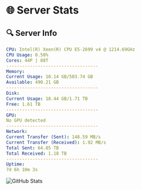# 🌐 Server Stats
## 🔍 Server Info
```yaml
CPU: Intel(R) Xeon(R) CPU E5-2699 v4 @ 1214.69GHz
CPU Usage: 0.50%
Cores: 44P | 88T
-----------------------------------
Memory:
Current Usage: 10.14 GB/503.74 GB
Available: 490.21 GB
-----------------------------------
Disk:
Current Usage: 18.44 GB/1.71 TB
Free: 1.61 TB
-----------------------------------
GPU:
No GPU detected
-----------------------------------
Network:
Current Transfer (Sent): 148.59 MB/s
Current Transfer (Received): 1.92 MB/s
Total Sent: 64.85 TB
Total Received: 1.18 TB
-----------------------------------
Uptime:
7d 6h 10m 3s
```
![GitHub Stats](https://img.shields.io/badge/Updated-2025-02-15_04:53:21-blue)